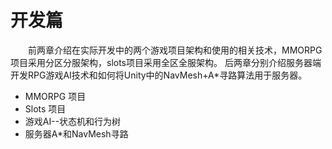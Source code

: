 # 开发篇
&emsp;&emsp;前两章介绍在实际开发中的两个游戏项目架构和使用的相关技术，MMORPG项目采用分区分服架构，slots项目采用全区全服架构。
后两章分别介绍服务器端开发RPG游戏AI技术和如何将Unity中的NavMesh+A*寻路算法用于服务器。

* MMORPG 项目
* Slots 项目
* 游戏AI--状态机和行为树
* 服务器A*和NavMesh寻路

